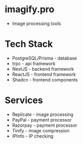 # imagify.pro

- Image processing tools

# Tech Stack

- PostgreSQL/Prisma - database
- trpc - api framework
- NextJS - backend framework
- ReactJS - frontend framework
- Shadcn - frontend components

# Services

- Replicate - image processing
- PayPal - payment processor
- Razorpay - payment processor
- Tinify - image compression
- IPInfo - IP checking